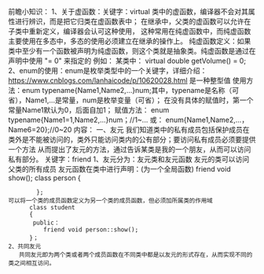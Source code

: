 前瞻小知识：
1、关于虚函数：关键字：virtual
  类中的虚函数，编译器不会对其属性进行辨识，而是把它归类在虚函数表中；
  在继承中，父类的虚函数可以允许在子类中重新定义，编译器会认可这种使用，
  这种常用在纯虚函数中，而纯虚函数主要使用在多态中，多态的使用必须建立在继承的操作上。
  纯虚函数定义：如果类中至少有一个函数被声明为纯虚函数，则这个类就是抽象类。纯虚函数是通过在声明中使用 "= 0" 来指定的
  例如：
  某类中： virtual double getVolume() = 0;
2、enum的使用：enum是枚举类型中的一个关键字，详细介绍：https://www.cnblogs.com/lanhaicode/p/10620028.html
   是一种整型值
   使用方法：enum typename{Name1,Name2,...}num;其中，typename是名称（可省），Name1,...是常量，num是枚举变量（可省）；
   在没有具体的赋值时，第一个常量Name1默认为0，后面自加1；
   赋值方法：
      enum typename{Name1=1,Name2,...}num；//1~...
      或： enum{Name1,Name2,...，Name6=20};//0~20
 内容：
 一、友元
   我们知道类中的私有成员包括保护成员在类外是不能被访问的，类外只能访问类内的公有部分；要访问私有成员必须要提供一个方法
   从而提出了友元的方法，通过告诉某类是我的一个朋友，从而可以访问私有部分。
   关键字：friend
   1、友元分为：友元类和友元函数
            友元的类可以访问父类的所有成员
            友元函数在类中进行声明：(为一个全局函数)
            friend void show();
            class person 
            {
            
            };
    可以将一个类的成员函数定义为另一个类的成员函数，但必须加所属类的作用域
          class student
          {
           public：
              friend void person::show();
          }；
    2、共同友元
       共同友元即为两个类或者两个成员函数在不同类中都是以友元的形式存在，从而实现不同的类之间相互访问。






